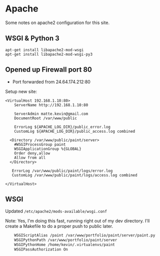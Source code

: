 # Apache

Some notes on apache2 configuration for this site.

## WSGI & Python 3
```
apt-get install libapache2-mod-wsgi
apt-get install libapache2-mod-wsgi-py3
```

## Opened up Firewall port 80

* Port forwarded from 24.64.174.212:80 

Setup new site:
```
<VirtualHost 192.168.1.10:80>
	ServerName http://192.168.1.10:80

	ServerAdmin matte.kevin@gmail.com
	DocumentRoot /var/www/public

	ErrorLog ${APACHE_LOG_DIR}/public_error.log
	CustomLog ${APACHE_LOG_DIR}/public_access.log combined

  <Directory /var/www/public/paint/server>
    #WSGIProcessGroup paint
    WSGIApplicationGroup %{GLOBAL}
    Order deny,allow
    Allow from all
  </Directory>

   ErrorLog /var/www/public/paint/logs/error.log
   CustomLog /var/www/public/paint/logs/access.log combined

</VirtualHost>
```
## WSGI

Updated `/etc/apache2/mods-available/wsgi.conf`

Note: Yes, I'm doing this fast, running right out of my dev directory.
I'll create a Makefile to do a proper push to public later.

```xml
    WSGIScriptAlias /paint /var/www/portfolio/paint/server/paint.py
    WSGIPythonPath /var/www/portfolio/paint/server
    WSGIPythonHome /home/kevin/.virtualenvs/paint
    WSGIPassAuthorization On

```
